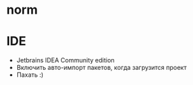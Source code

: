 norm
========

# IDE

+ Jetbrains IDEA Community edition
+ Включить авто-импорт пакетов, когда загрузится проект
+ Пахать :)

